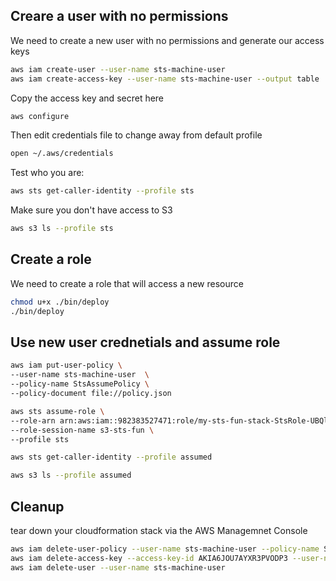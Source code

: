 ## Creare a user with no permissions

We need to create a new user with no permissions and generate our access keys

```sh
aws iam create-user --user-name sts-machine-user
aws iam create-access-key --user-name sts-machine-user --output table
```
Copy the access key and secret here

```sh
aws configure
```

Then edit credentials file to change away from default profile

```sh
open ~/.aws/credentials
```

Test who you are:

```sh
aws sts get-caller-identity --profile sts
```

Make sure you don't have access to S3

```sh
aws s3 ls --profile sts
```
 
## Create a role

We need to create a role that will access a new resource

```sh
chmod u+x ./bin/deploy
./bin/deploy
```
## Use new user crednetials and assume role

```sh
aws iam put-user-policy \
--user-name sts-machine-user  \
--policy-name StsAssumePolicy \
--policy-document file://policy.json
```

```sh
aws sts assume-role \
--role-arn arn:aws:iam::982383527471:role/my-sts-fun-stack-StsRole-UBQlCIzagA7n \
--role-session-name s3-sts-fun \
--profile sts
```

```sh
aws sts get-caller-identity --profile assumed
```

```sh
aws s3 ls --profile assumed
```

## Cleanup

tear down your cloudformation stack via the AWS Managemnet Console

```sh
aws iam delete-user-policy --user-name sts-machine-user --policy-name StsAssumePolicy
aws iam delete-access-key --access-key-id AKIA6JOU7AYXR3PVODP3 --user-name sts-machine-user
aws iam delete-user --user-name sts-machine-user
```